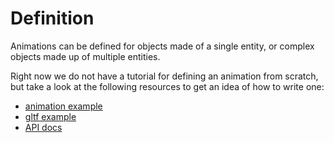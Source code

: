 # Definition

Animations can be defined for objects made of a single entity, or complex objects made up of multiple entities.

Right now we do not have a tutorial for defining an animation from scratch, but take a look at the following resources to get an idea of how to write one:

* [animation example][ex_ani]
* [gltf example][ex_gltf]
* [API docs][api]

[ex_ani]: https://github.com/amethyst/amethyst/tree/master/examples/animation
[ex_gltf]: https://github.com/amethyst/amethyst/tree/master/examples/gltf
[api]: https://docs.rs/amethyst_animation

